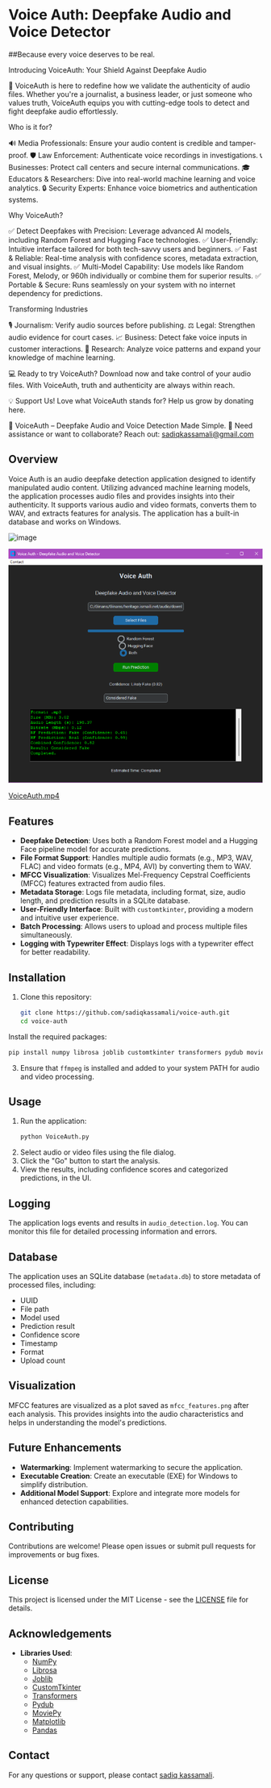 # Voice Auth: Deepfake Audio and Voice Detector
##Because every voice deserves to be real.


Introducing VoiceAuth: Your Shield Against Deepfake Audio

🚀 VoiceAuth is here to redefine how we validate the authenticity of audio files. Whether you're a journalist, a business leader, or just someone who values truth, VoiceAuth equips you with cutting-edge tools to detect and fight deepfake audio effortlessly.

Who is it for?

🔊 Media Professionals: Ensure your audio content is credible and tamper-proof.
🛡️ Law Enforcement: Authenticate voice recordings in investigations.
📞 Businesses: Protect call centers and secure internal communications.
🎓 Educators & Researchers: Dive into real-world machine learning and voice analytics.
🔒 Security Experts: Enhance voice biometrics and authentication systems.

Why VoiceAuth?

✅ Detect Deepfakes with Precision: Leverage advanced AI models, including Random Forest and Hugging Face technologies.
✅ User-Friendly: Intuitive interface tailored for both tech-savvy users and beginners.
✅ Fast & Reliable: Real-time analysis with confidence scores, metadata extraction, and visual insights.
✅ Multi-Model Capability: Use models like Random Forest, Melody, or 960h individually or combine them for superior results.
✅ Portable & Secure: Runs seamlessly on your system with no internet dependency for predictions.

Transforming Industries

🎙️ Journalism: Verify audio sources before publishing.
⚖️ Legal: Strengthen audio evidence for court cases.
📈 Business: Detect fake voice inputs in customer interactions.
🔬 Research: Analyze voice patterns and expand your knowledge of machine learning.

💻 Ready to try VoiceAuth?
Download now and take control of your audio files. With VoiceAuth, truth and authenticity are always within reach.

💡 Support Us!
Love what VoiceAuth stands for? Help us grow by donating here.

🎉 VoiceAuth – Deepfake Audio and Voice Detection Made Simple.
📧 Need assistance or want to collaborate? Reach out: sadiqkassamali@gmail.com

## Overview

Voice Auth is an audio deepfake detection application designed to identify manipulated audio content. Utilizing advanced
machine learning models, the application processes audio files and provides insights into their authenticity. It
supports various audio and video formats, converts them to WAV, and extracts features for analysis. The application has a built-in database and works on Windows.

![image](https://github.com/user-attachments/assets/584cf1e4-589a-4214-bcf3-57d9f7408e45)

![img.png](images/img.png)

[VoiceAuth.mp4](images%2FVoiceAuth.mp4)

## Features

- **Deepfake Detection**: Uses both a Random Forest model and a Hugging Face pipeline model for accurate predictions.
- **File Format Support**: Handles multiple audio formats (e.g., MP3, WAV, FLAC) and video formats (e.g., MP4, AVI) by
  converting them to WAV.
- **MFCC Visualization**: Visualizes Mel-Frequency Cepstral Coefficients (MFCC) features extracted from audio files.
- **Metadata Storage**: Logs file metadata, including format, size, audio length, and prediction results in a SQLite
  database.
- **User-Friendly Interface**: Built with `customtkinter`, providing a modern and intuitive user experience.
- **Batch Processing**: Allows users to upload and process multiple files simultaneously.
- **Logging with Typewriter Effect**: Displays logs with a typewriter effect for better readability.



## Installation

1. Clone this repository:
   ```bash
   git clone https://github.com/sadiqkassamali/voice-auth.git
   cd voice-auth
Install the required packages:
   ```bash
   pip install numpy librosa joblib customtkinter transformers pydub moviepy matplotlib pandas
   ```
3. Ensure that `ffmpeg` is installed and added to your system PATH for audio and video processing.

## Usage
1. Run the application:
   ```bash
   python VoiceAuth.py
   ```
2. Select audio or video files using the file dialog.
3. Click the "Go" button to start the analysis.
4. View the results, including confidence scores and categorized predictions, in the UI.

## Logging
The application logs events and results in `audio_detection.log`. You can monitor this file for detailed processing information and errors.

## Database
The application uses an SQLite database (`metadata.db`) to store metadata of processed files, including:
- UUID
- File path
- Model used
- Prediction result
- Confidence score
- Timestamp
- Format
- Upload count

## Visualization
MFCC features are visualized as a plot saved as `mfcc_features.png` after each analysis. This provides insights into the audio characteristics and helps in understanding the model's predictions.

## Future Enhancements
- **Watermarking**: Implement watermarking to secure the application.
- **Executable Creation**: Create an executable (EXE) for Windows to simplify distribution.
- **Additional Model Support**: Explore and integrate more models for enhanced detection capabilities.

## Contributing
Contributions are welcome! Please open issues or submit pull requests for improvements or bug fixes.

## License
This project is licensed under the MIT License - see the [LICENSE](LICENSE) file for details.

## Acknowledgements
- **Libraries Used**:
    - [NumPy](https://numpy.org/)
    - [Librosa](https://librosa.org/)
    - [Joblib](https://joblib.readthedocs.io/en/latest/)
    - [CustomTkinter](https://github.com/TomSchimansky/CustomTkinter)
    - [Transformers](https://huggingface.co/docs/transformers/index)
    - [Pydub](https://github.com/jiaaro/pydub)
    - [MoviePy](https://zulko.github.io/moviepy/)
    - [Matplotlib](https://matplotlib.org/)
    - [Pandas](https://pandas.pydata.org/)

## Contact
For any questions or support, please contact [sadiq kassamali](sadiq.kassamali@gmail.com).
